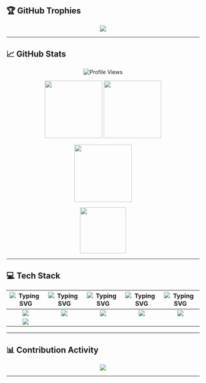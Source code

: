 
## 🏆 GitHub Trophies

<p align="center">
  <img src="https://github-profile-trophy.vercel.app/?username=Itachii27&theme=shadow_blue&no-frame=false&no-bg=true&margin-w=10"/>
</p>

--- 

## 📈 GitHub Stats

<p align="center">
  <img src="https://komarev.com/ghpvc/?username=Itachii27&color=brightgreen" alt="Profile Views"/>
</p>

<p align="center">
  <img src="https://github-readme-stats.vercel.app/api?username=Itachii27&theme=blue-green&hide_border=true&include_all_commits=false&count_private=true" height="150"/>
  <img src="https://github-readme-stats.vercel.app/api/top-langs/?username=Itachii27&theme=blue-green&hide_border=true&layout=compact" height="150"/>
</p>

<p align="center">
  <img src="https://github-readme-streak-stats.herokuapp.com/?user=Itachii27&theme=blue-green&hide_border=true" height="150"/>
</p>

<p align="center">
<!--   <img src="http://github-profile-summary-cards.vercel.app/api/cards/repos-per-language?username=Itachii27&theme=blue_green" height="120"/>
   -->
  <img src="http://github-profile-summary-cards.vercel.app/api/cards/most-commit-language?username=Itachii27&theme=blue_green" height="120"/>
<!--   <img src="http://github-profile-summary-cards.vercel.app/api/cards/productive-time?username=Itachii27&theme=blue_green&utcOffset=8" height="120"/>
</p> -->

---

## 💻 Tech Stack

| ![Typing SVG](https://readme-typing-svg.herokuapp.com?font=Fira+Code&size=20&pause=1000&color=00FF2B&width=200&lines=Languages) | ![Typing SVG](https://readme-typing-svg.herokuapp.com?font=Fira+Code&size=20&pause=1000&color=00FF2B&width=200&lines=Frameworks) | ![Typing SVG](https://readme-typing-svg.herokuapp.com?font=Fira+Code&size=20&pause=1000&color=00FF2B&width=200&lines=IDEs) | ![Typing SVG](https://readme-typing-svg.herokuapp.com?font=Fira+Code&size=20&pause=1000&color=00FF2B&width=200&lines=Tools) | ![Typing SVG](https://readme-typing-svg.herokuapp.com?font=Fira+Code&size=20&pause=1000&color=00FF2B&width=200&lines=Operating+Systems) |
| -------- | -------- | ------- | ------ | ------------------- |
| <div align="center"><img src="https://skillicons.dev/icons?i=py,java,js,html,css,r" /></div> | <div align="center"><img src="https://skillicons.dev/icons?i=nodejs,react,bootstrap" /></div> | <div align="center"><img src="https://skillicons.dev/icons?i=vscode,eclipse" /></div> | <div align="center"><img src="https://skillicons.dev/icons?i=git,github,anaconda" /></div> | <div align="center"><img src="https://skillicons.dev/icons?i=windows,linux,ubuntu" /></div> |
| <div align="center"><img src="https://skillicons.dev/icons?i=mysql,postgres" /></div> |  |  |  |  |

---

## 📊 Contribution Activity

<p align="center">
  <img src="https://github-readme-activity-graph.vercel.app/graph?username=itachii27&theme=dracula"/>
</p>

---
